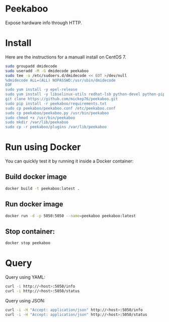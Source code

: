 # Peekaboo

Expose hardware info through HTTP.

# Install

Here are the instructions for a manuall install on CentOS 7.

```bash
sudo groupadd dmidecode
sudo useradd -M -G dmidecode peekaboo
sudo tee -a /etc/sudoers.d/dmidecode << EOT >/dev/null
%dmidecode ALL=(ALL) NOPASSWD:/usr/sbin/dmidecode
EOF
sudo yum install -y epel-release
sudo yum install -y libselinux-utils redhat-lsb python-devel python-pip gcc
git clone https://github.com/mickep76/peekaboo.git
sudo pip install -r peekaboo/requirements.txt
sudo cp peekaboo/peekaboo.conf /etc/peekaboo.conf
sudo cp peekaboo/peekaboo.py /usr/bin/peekaboo
sudo chmod +x /usr/bin/peekaboo
sudo mkdir /var/lib/peekaboo
sudo cp -r peekaboo/plugins /var/lib/peekaboo
```

# Run using Docker

You can quickly test it by running it inside a Docker container:


## Build docker image

```bash
docker build -t peekaboo:latest .
```

## Run docker image

```bash
docker run -d -p 5050:5050 --name=peekaboo peekaboo:latest
```

## Stop container:

```bash
docker stop peekaboo
```

# Query

Query using YAML:

```bash
curl -i http://<host>:5050/info
curl -i http://<host>:5050/status
```

Query using JSON:

```bash
curl -i -H "Accept: application/json" http://<host>:5050/info
curl -i -H "Accept: application/json" http://<host>:5050/status
```
